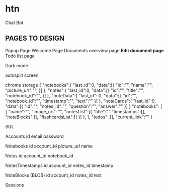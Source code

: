 # htn
Chat Bot

## PAGES TO DESIGN
Popup Page
Welcome Page
Documents overview page
**Edit document page**
Todo list page 


Dark mode

autosplit screen


chrome storage
{
    "notebooks":{
        "last_id":0,
        "data":[{
            "id":"",
            "name":"",
            "picture_url":"",
        }]
    },
    "notes":{
        "last_id":0,
        "data":[{
            "id":"",
            "title":"",
            "notebook_id":"",
        }]
    },
    "noteData":{
        "last_id": 0,
        "data":[{
            "id":"",
            "notebook_id":"",
            "timestamp":"",
            "text":""
        }]
    },
    "noteCards":{
        "last_id":0,
        "data":[{
            "id":"",
            "notes_id":"",
            "question":"",
            "answer":""
        }]
    }
    "notebooks": [
        {
            "name":"",
            "image_url": "",
            "notesList":[{
                "title":""
                "timestamps":[],
                "noteBlocks":[],
                "flashcardsList":[]
            }]
        },
    ],
    "todos": [],
    "current_link":""
}

SQL

Accounts
id
email
password

Notebooks
id
account_id
picture_url
name

Notes
id
account_id
notebook_id

NotesTimestamps
id
account_id
notes_id
timestamp

NoteBlocks (BLOB)
id
account_id
notes_id
text



Sessions

